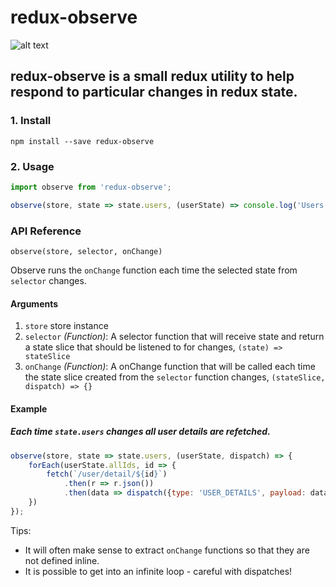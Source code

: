 # redux-observe

![alt text](https://travis-ci.org/DewarM/redux-observe.svg?branch=v1.0.0)

## redux-observe is a small redux utility to help respond to particular changes in redux state.

### 1. Install
`npm install --save redux-observe`
### 2. Usage
```js
import observe from 'redux-observe';

observe(store, state => state.users, (userState) => console.log('Users changed!'));
```

### API Reference

`observe(store, selector, onChange)`

Observe runs the `onChange` function each time the selected state from `selector` changes.

#### Arguments
1. `store` store instance
2. `selector` _(Function)_: A selector function that will receive state and return a state slice that should be listened to for changes, `(state) => stateSlice`
3. `onChange` _(Function)_: A onChange function that will be called each time the state slice created from the `selector` function changes, `(stateSlice, dispatch) => {}`

#### Example
##### Each time `state.users` changes all user details are refetched.
```js
observe(store, state => state.users, (userState, dispatch) => {
    forEach(userState.allIds, id => {
        fetch(`/user/detail/${id}`)
            .then(r => r.json())
            .then(data => dispatch({type: 'USER_DETAILS', payload: data}))
    })
});
```

Tips:
- It will often make sense to extract `onChange` functions so that they are not defined inline.
- It is possible to get into an infinite loop - careful with dispatches!

